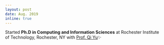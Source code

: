 ```yaml
---
layout: post
date: Aug. 2019 
inline: true
---
```


Started <b>Ph.D in Computing and Information Sciences</b> at Rochester Institute of Technology, Rochester, NY with [Prof. Qi Yu](https://www.rit.edu/directory/qyuvks-qi-yu):sparkles:
